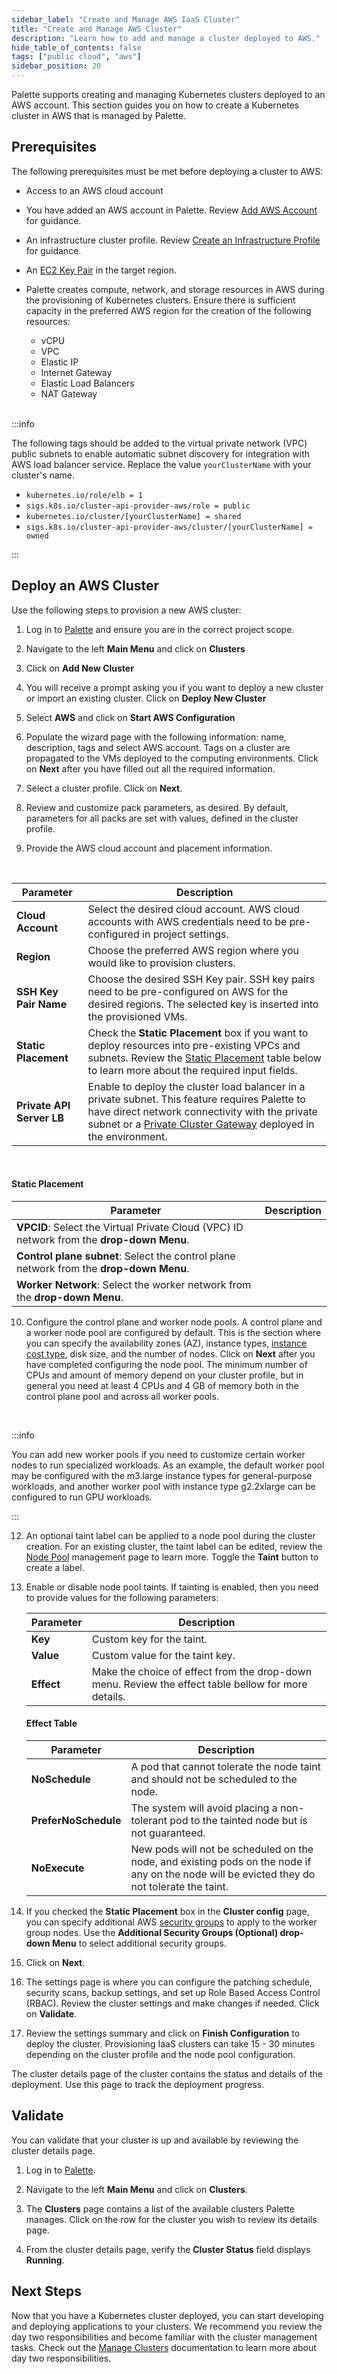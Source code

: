 ```yaml
---
sidebar_label: "Create and Manage AWS IaaS Cluster"
title: "Create and Manage AWS Cluster"
description: "Learn how to add and manage a cluster deployed to AWS."
hide_table_of_contents: false
tags: ["public cloud", "aws"]
sidebar_position: 20
---
```


Palette supports creating and managing Kubernetes clusters deployed to an AWS account. This section guides you on how to
create a Kubernetes cluster in AWS that is managed by Palette.

## Prerequisites

The following prerequisites must be met before deploying a cluster to AWS:

- Access to an AWS cloud account

- You have added an AWS account in Palette. Review [Add AWS Account](add-aws-accounts.md) for guidance.

- An infrastructure cluster profile. Review
  [Create an Infrastructure Profile](../../../profiles/cluster-profiles/create-cluster-profiles/create-infrastructure-profile.md)
  for guidance.

- An [EC2 Key Pair](https://docs.aws.amazon.com/AWSEC2/latest/UserGuide/ec2-key-pairs.html) in the target region.

- Palette creates compute, network, and storage resources in AWS during the provisioning of Kubernetes clusters. Ensure
  there is sufficient capacity in the preferred AWS region for the creation of the following resources:

  - vCPU
  - VPC
  - Elastic IP
  - Internet Gateway
  - Elastic Load Balancers
  - NAT Gateway

  <br />

:::info

The following tags should be added to the virtual private network (VPC) public subnets to enable automatic subnet
discovery for integration with AWS load balancer service. Replace the value `yourClusterName` with your cluster's name.

- `kubernetes.io/role/elb = 1`
- `sigs.k8s.io/cluster-api-provider-aws/role = public`
- `kubernetes.io/cluster/[yourClusterName] = shared`
- `sigs.k8s.io/cluster-api-provider-aws/cluster/[yourClusterName] = owned`

:::

## Deploy an AWS Cluster

Use the following steps to provision a new AWS cluster:

1. Log in to [Palette](https://console.spectrocloud.com) and ensure you are in the correct project scope.

2. Navigate to the left **Main Menu** and click on **Clusters**

3. Click on **Add New Cluster**

4. You will receive a prompt asking you if you want to deploy a new cluster or import an existing cluster. Click on
   **Deploy New Cluster**

5. Select **AWS** and click on **Start AWS Configuration**

6. Populate the wizard page with the following information: name, description, tags and select AWS account. Tags on a
   cluster are propagated to the VMs deployed to the computing environments. Click on **Next** after you have filled out
   all the required information.

7. Select a cluster profile. Click on **Next**.

8. Review and customize pack parameters, as desired. By default, parameters for all packs are set with values, defined
   in the cluster profile.

9. Provide the AWS cloud account and placement information.

<br />

| **Parameter**             | **Description**                                                                                                                                                                                                                                                          |
| ------------------------- | ------------------------------------------------------------------------------------------------------------------------------------------------------------------------------------------------------------------------------------------------------------------------ |
| **Cloud Account**         | Select the desired cloud account. AWS cloud accounts with AWS credentials need to be pre-configured in project settings.                                                                                                                                                 |
| **Region**                | Choose the preferred AWS region where you would like to provision clusters.                                                                                                                                                                                              |
| **SSH Key Pair Name**     | Choose the desired SSH Key pair. SSH key pairs need to be pre-configured on AWS for the desired regions. The selected key is inserted into the provisioned VMs.                                                                                                          |
| **Static Placement**      | Check the **Static Placement** box if you want to deploy resources into pre-existing VPCs and subnets. Review the [Static Placement](#static-placement) table below to learn more about the required input fields.                                                       |
| **Private API Server LB** | Enable to deploy the cluster load balancer in a private subnet. This feature requires Palette to have direct network connectivity with the private subnet or a [Private Cluster Gateway](../../data-center/maas/install-manage-maas-pcg.md) deployed in the environment. |

<br />

#### Static Placement

| Parameter                                                                                 | Description |
| ----------------------------------------------------------------------------------------- | ----------- |
| **VPCID**: Select the Virtual Private Cloud (VPC) ID network from the **drop-down Menu**. |
| **Control plane subnet**: Select the control plane network from the **drop-down Menu**.   |
| **Worker Network**: Select the worker network from the **drop-down Menu**.                |

10. Configure the control plane and worker node pools. A control plane and a worker node pool are configured by default.
    This is the section where you can specify the availability zones (AZ), instance types,
    [instance cost type](architecture.md#spot-instances), disk size, and the number of nodes. Click on **Next** after
    you have completed configuring the node pool. The minimum number of CPUs and amount of memory depend on your cluster
    profile, but in general you need at least 4 CPUs and 4 GB of memory both in the control plane pool and across all
    worker pools.

<br />

:::info

You can add new worker pools if you need to customize certain worker nodes to run specialized workloads. As an example,
the default worker pool may be configured with the m3.large instance types for general-purpose workloads, and another
worker pool with instance type g2.2xlarge can be configured to run GPU workloads.

:::

12. An optional taint label can be applied to a node pool during the cluster creation. For an existing cluster, the
    taint label can be edited, review the [Node Pool](../../cluster-management/node-pool.md) management page to learn
    more. Toggle the **Taint** button to create a label.

13. Enable or disable node pool taints. If tainting is enabled, then you need to provide values for the following
    parameters:

    | **Parameter** | **Description**                                                                                     |
    | ------------- | --------------------------------------------------------------------------------------------------- |
    | **Key**       | Custom key for the taint.                                                                           |
    | **Value**     | Custom value for the taint key.                                                                     |
    | **Effect**    | Make the choice of effect from the drop-down menu. Review the effect table bellow for more details. |

    #### Effect Table

    | **Parameter**        | **Description**                                                                                                                              |
    | -------------------- | -------------------------------------------------------------------------------------------------------------------------------------------- |
    | **NoSchedule**       | A pod that cannot tolerate the node taint and should not be scheduled to the node.                                                           |
    | **PreferNoSchedule** | The system will avoid placing a non-tolerant pod to the tainted node but is not guaranteed.                                                  |
    | **NoExecute**        | New pods will not be scheduled on the node, and existing pods on the node if any on the node will be evicted they do not tolerate the taint. |

14. If you checked the **Static Placement** box in the **Cluster config** page, you can specify additional AWS
    [security groups](https://docs.aws.amazon.com/vpc/latest/userguide/security-groups.html) to apply to the worker
    group nodes. Use the **Additional Security Groups (Optional) drop-down Menu** to select additional security groups.

15. Click on **Next**.

16. The settings page is where you can configure the patching schedule, security scans, backup settings, and set up Role
    Based Access Control (RBAC). Review the cluster settings and make changes if needed. Click on **Validate**.

17. Review the settings summary and click on **Finish Configuration** to deploy the cluster. Provisioning IaaS clusters
    can take 15 - 30 minutes depending on the cluster profile and the node pool configuration.

The cluster details page of the cluster contains the status and details of the deployment. Use this page to track the
deployment progress.

## Validate

You can validate that your cluster is up and available by reviewing the cluster details page.

1. Log in to [Palette](https://console.spectrocloud.com).

2. Navigate to the left **Main Menu** and click on **Clusters**.

3. The **Clusters** page contains a list of the available clusters Palette manages. Click on the row for the cluster you
   wish to review its details page.

4. From the cluster details page, verify the **Cluster Status** field displays **Running**.

## Next Steps

Now that you have a Kubernetes cluster deployed, you can start developing and deploying applications to your clusters.
We recommend you review the day two responsibilities and become familiar with the cluster management tasks. Check out
the [Manage Clusters](../../cluster-management/cluster-management.md) documentation to learn more about day two
responsibilities.
